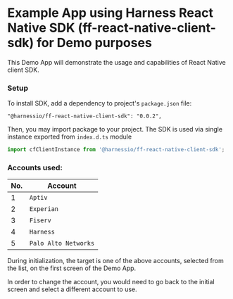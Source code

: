 # Example App using Harness React Native SDK (ff-react-native-client-sdk) for Demo purposes

This Demo App will demonstrate the usage and capabilities of React Native client SDK.

### Setup

To install SDK, add a dependency to project's `package.json` file:

```
"@harnessio/ff-react-native-client-sdk": "0.0.2",
```

Then, you may import package to your project. The SDK is used via single instance exported from `index.d.ts` module

```Javascript
import cfClientInstance from '@harnessio/ff-react-native-client-sdk';
```


### Accounts used:
| No. | Account |
| ---- | ---------- |
| 1 | `Aptiv` |
| 2 | `Experian` |
| 3 | `Fiserv` |
| 4 | `Harness` |
| 5 | `Palo Alto Networks` |


During initialization, the target is one of the above accounts, selected from the list, on the first screen of the Demo App.

In order to change the account, you would need to go back to the initial screen and select a different account to use.
